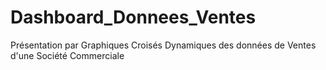 # Dashboard_Donnees_Ventes
Présentation par Graphiques Croisés Dynamiques des données de Ventes d'une Société Commerciale 

